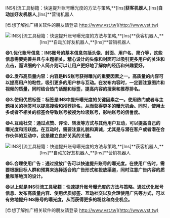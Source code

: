 INS引流工具秘籍：快速提升账号曝光度的方法与策略,**[Ins]**获客机器人,**[Ins]**自动加好友机器人,**[Ins]**营销机器人

[😍想了解推广相关软件的朋友请登录 http://www.vst.tw](http://www.vst.tw)

 <center><img src="https://vst.tw/MP4/tuiguang/png/4.png" alt="INS引流工具秘籍：快速提升账号曝光度的方法与策略,**[Ins]**获客机器人,**[Ins]**自动加好友机器人,**[Ins]**营销机器人"></center>

**😄1.优化账号信息：INS账号的基本信息包括头像、封面、用户名、简介等，这些信息需要完善并且与主题相关。精心设计的头像和封面可以吸引更多用户的关注和点击，而详细的个人简介则可以让用户更好地了解你的经历和兴趣爱好。**

**😄2.发布高质量内容：内容是INS账号获得曝光的重要因素之一。高质量的内容可以提高用户的粘性，吸引更多的用户参与互动。在发布内容时，一定要注意图片和视频的质量，同时结合热门话题和标签，提高内容的搜索和推荐排名。**

**😄3.使用优质标签：标签是INS中提升曝光度的关键因素之一。使用热门或者与主题相关的标签可以提高搜索和推荐排名，从而获得更多的曝光机会。同时，使用太多或者不相关的标签会导致账号被视为垃圾账号，影响账号的信誉度。**

**😄4.互动社交：通过点赞、评论、转发等方式与其他用户互动，可以提高自己的曝光度和活跃度。在互动时，需要注意礼貌和真诚，尤其是与潜在客户或者潜在合作伙伴的互动中，这是建立良好关系的关键。**

 <center><img src="https://vst.tw/MP4/tuiguang/png/1.png" alt="INS引流工具秘籍：快速提升账号曝光度的方法与策略,**[Ins]**获客机器人,**[Ins]**自动加好友机器人,**[Ins]**营销机器人"></center>

**😄5.合理使用广告：通过投放广告可以快速提升账号的曝光度。在使用广告时，需要根据目标人群和预算来选择适合的广告形式和投放渠道，同时注意广告内容的质量和落地页的设计。**

**😄以上就是INS引流工具秘籍：快速提升账号曝光度的方法与策略。通过优化账号信息、发布高质量内容、使用优质标签、互动社交以及合理使用广告等方式，可以有效地提升INS账号的曝光度，从而获得更多的粉丝和商业机会。**

[😍想了解推广相关软件的朋友请登录 http://www.vst.tw](http://www.vst.tw)



